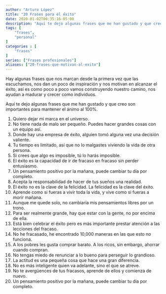 ```yaml
---
author: "Arturo López"
title: "20 Frases para el éxito"
date: 2020-01-02T00:35:16-05:00
description: "Aquí te dejo algunas frases que me han gustado y que creo son importantes para mantener el ánimo"
tags: [
    "frases",
    "personal"
]
categories : [
    "frases"
]
series: ["Frases profesionales"]
aliases: ["20-frases-que-motivan-al-exito"]
---
```


Hay algunas frases que nos marcan desde la primera vez que las escuchamos, nos dan un poco de inspiración y nos motivan
en alcanzar el éxito, así es como poco a poco vamos construyendo nuestro camino, nos ayudan a madurar y crecer
como individuos.

Aquí te dejo algunas frases que me han gustado y que creo son importantes para mantener el ánimo al 100%.

1.	Quiero dejar mi marca en el universo.
2.	No tiene nada de malo ser pequeño. Puedes hacer grandes cosas con un equipo así.
3.	Donde hay una empresa de éxito, alguien tomó alguna vez una decisión valiente.
4.	Tu tiempo es limitado, así que no lo malgastes viviendo la vida de otra persona.
5.	Si crees que algo es imposible, tú lo harás imposible.
6.	El éxito es la capacidad de ir de fracaso en fracaso sin perder entusiasmo.
7.	Un pensamiento positivo por la mañana, puede cambiar tu día por completo.
8.	Acepta la responsabilidad de hacer de tus sueños una realidad.
9.	El éxito no es la clave de la felicidad. La felicidad es la clave del éxito.
10.	Aprende como si fueras a vivir toda la vida, y vive como si fueras a morir mañana.
11.	Aunque me quede solo, no cambiaría mis pensamientos libres por un trono.
12.	Para ser realmente grande, hay que estar con la gente, no por encima de ella.
13.	Está bien celebrar el éxito pero es más importante prestar atención a las lecciones del fracaso.
14.	No he fracasado, he encontrado 10,000 maneras en las que esto no funciona.
15.	A los pobres les gusta comprar barato. A los ricos, sin embargo, ahorrar cuando compran.
16.	No tengas miedo de renunciar a lo bueno para perseguir lo grandioso.
17.	La actitud es una pequeña cosa que hace una gran diferencia.
18.	No es más inteligente quien va adelante, sino el que se atreve.
19.	No te avergüences de tus fracasos, aprende de ellos y comienza de nuevo.
20.	Un pensamiento positivo por la mañana, puede cambiar tu día por completo.
